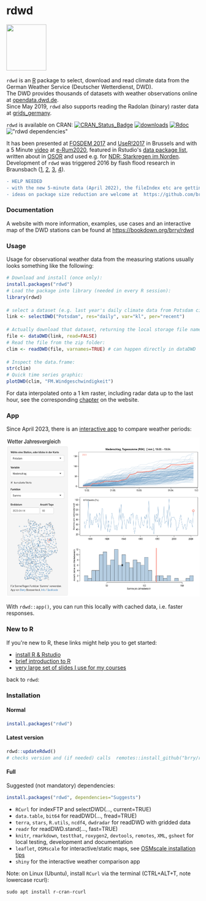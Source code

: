 # rdwd
<img src="https://github.com/brry/rdwd/raw/master/misc/hex/hex.png" width="104" height="120">

`rdwd` is an [R](https://www.r-project.org/) package to select, download and read climate data from the 
German Weather Service (Deutscher Wetterdienst, DWD).  
The DWD provides thousands of datasets with weather observations online at 
[opendata.dwd.de](https://opendata.dwd.de/climate_environment/CDC/observations_germany/climate/).  
Since May 2019, `rdwd` also supports reading the Radolan (binary) raster data at 
[grids_germany](https://opendata.dwd.de/climate_environment/CDC/grids_germany/).

`rdwd` is available on CRAN:
[![CRAN_Status_Badge](http://www.r-pkg.org/badges/version-last-release/rdwd)](https://cran.r-project.org/package=rdwd) 
[![downloads](http://cranlogs.r-pkg.org/badges/rdwd)](https://www.r-pkg.org/services)
[![Rdoc](http://www.rdocumentation.org/badges/version/rdwd)](https://www.rdocumentation.org/packages/rdwd)
!["rdwd dependencies"](https://tinyverse.netlify.com/badge/rdwd)

It has been presented at [FOSDEM 2017](https://archive.fosdem.org/2017/schedule/event/geo_weather/)
and [UseR!2017](https://user2017.sched.com/event/Axr3/rdwd-manage-german-weather-observations) in Brussels and with a 5 Minute [video](https://youtu.be/KOYZPMMgiHo?t=233) at [e-Rum2020](https://milano-r.github.io/erum2020program/lightning-talks.html#rdwd-r-interface-to-german-weather-service-data),
featured in Rstudio's [data package list](https://rviews.rstudio.com/2017/02/17/january-new-data-packages), 
written about in [OSOR](https://joinup.ec.europa.eu/collection/open-source-observatory-osor/news/study-german-weather-data) and used e.g. for
[NDR: Starkregen im Norden](https://story.ndr.de/starkregen-im-norden/index.html).
Development of `rdwd` was triggered 2016 by flash flood research in Braunsbach 
([1](https://www.uni-potsdam.de/en/natriskchange/qualification-program/task-force-braunsbach-flash-flood-2016), [2](https://doi.org/10.1016/j.scitotenv.2018.02.241),
[3](https://doi.org/10.5675/HyWa_2017,3_1),
[4](https://publishup.uni-potsdam.de/frontdoor/index/index/docId/39488)).


```diff
- HELP NEEDED
- with the new 5-minute data (April 2022), the fileIndex etc are getting very big.
- ideas on package size reduction are welcome at  https://github.com/brry/rdwd/issues/35
```

### Documentation

A website with more information, examples, use cases and an interactive map of the DWD stations
can be found at <https://bookdown.org/brry/rdwd>


### Usage

Usage for observational weather data from the measuring stations usually looks something like the following:

```R
# Download and install (once only):
install.packages("rdwd")
# Load the package into library (needed in every R session):
library(rdwd)

# select a dataset (e.g. last year's daily climate data from Potsdam city):
link <- selectDWD("Potsdam", res="daily", var="kl", per="recent")

# Actually download that dataset, returning the local storage file name:
file <- dataDWD(link, read=FALSE)
# Read the file from the zip folder:
clim <- readDWD(file, varnames=TRUE) # can happen directly in dataDWD

# Inspect the data.frame:
str(clim)
# Quick time series graphic:
plotDWD(clim, "FM.Windgeschwindigkeit")
```

For data interpolated onto a 1 km raster, including radar data up to the last hour,
see the corresponding [chapter](https://bookdown.org/brry/rdwd/raster-data.html) on the website.


### App
Since April 2023, there is an [interactive app](https://brry.shinyapps.io/wetter/) to compare weather periods:

<img src="https://github.com/brry/rdwd/raw/master/misc/app.png" width="577" height="415">

With `rdwd::app()`, you can run this locally with cached data, i.e. faster responses.

### New to R

If you're new to R, these links might help you to get started:

- [install R & Rstudio](https://github.com/brry/course/#install)
- [brief introduction to R](https://github.com/brry/hour)
- [very large set of slides I use for my courses](https://github.com/brry/course/#slides)

back to `rdwd`:


### Installation

#### Normal
```R
install.packages("rdwd")
```

#### Latest version
```R
rdwd::updateRdwd()
# checks version and (if needed) calls  remotes::install_github("brry/rdwd", build_vignettes=TRUE)
```

#### Full
Suggested (not mandatory) dependencies:  
```R
install.packages("rdwd", dependencies="Suggests") 
```

- `RCurl` for indexFTP and selectDWD(..., current=TRUE)
- `data.table`, `bit64` for readDWD(..., fread=TRUE)
- `terra`, `stars`, `R.utils`, `ncdf4`, `dwdradar` for readDWD with gridded data
- `readr` for readDWD.stand(..., fast=TRUE)
- `knitr`, `rmarkdown`, `testthat`, `roxygen2`, `devtools`, `remotes`, `XML`, `gsheet` for local testing, development and documentation
- `leaflet`, `OSMscale` for interactive/static maps, see [OSMscale installation tips](https://github.com/brry/OSMscale#installation)
- `shiny` for the interactive weather comparison app

Note: on Linux (Ubuntu), install `RCurl` via the terminal (CTRL+ALT+T, note lowercase rcurl):
```
sudo apt install r-cran-rcurl
```
